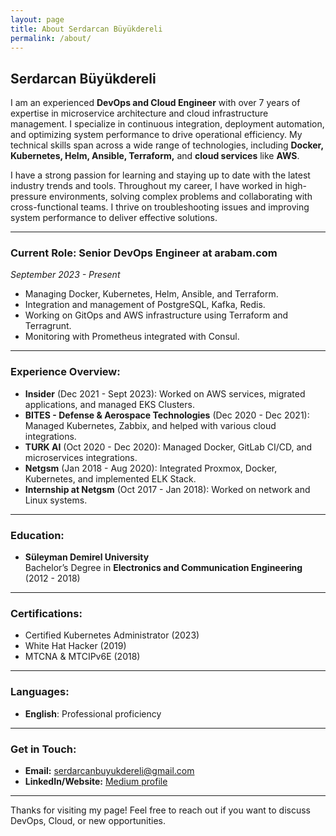 ```yaml
---
layout: page
title: About Serdarcan Büyükdereli
permalink: /about/
---
```


## Serdarcan Büyükdereli

I am an experienced **DevOps and Cloud Engineer** with over 7 years of expertise in microservice architecture and cloud infrastructure management. I specialize in continuous integration, deployment automation, and optimizing system performance to drive operational efficiency. My technical skills span across a wide range of technologies, including **Docker, Kubernetes, Helm, Ansible, Terraform,** and **cloud services** like **AWS**.

I have a strong passion for learning and staying up to date with the latest industry trends and tools. Throughout my career, I have worked in high-pressure environments, solving complex problems and collaborating with cross-functional teams. I thrive on troubleshooting issues and improving system performance to deliver effective solutions.

---

### **Current Role: Senior DevOps Engineer at arabam.com**
*September 2023 - Present*

- Managing Docker, Kubernetes, Helm, Ansible, and Terraform.
- Integration and management of PostgreSQL, Kafka, Redis.
- Working on GitOps and AWS infrastructure using Terraform and Terragrunt.
- Monitoring with Prometheus integrated with Consul.

---

### **Experience Overview:**

- **Insider** (Dec 2021 - Sept 2023): Worked on AWS services, migrated applications, and managed EKS Clusters.
- **BITES - Defense & Aerospace Technologies** (Dec 2020 - Dec 2021): Managed Kubernetes, Zabbix, and helped with various cloud integrations.
- **TURK AI** (Oct 2020 - Dec 2020): Managed Docker, GitLab CI/CD, and microservices integrations.
- **Netgsm** (Jan 2018 - Aug 2020): Integrated Proxmox, Docker, Kubernetes, and implemented ELK Stack.
- **Internship at Netgsm** (Oct 2017 - Jan 2018): Worked on network and Linux systems.

---

### **Education:**
- **Süleyman Demirel University**  
  Bachelor’s Degree in **Electronics and Communication Engineering** (2012 - 2018)

---

### **Certifications:**
- Certified Kubernetes Administrator (2023)
- White Hat Hacker (2019)
- MTCNA & MTCIPv6E (2018)

---

### **Languages:**
- **English**: Professional proficiency

---

### **Get in Touch:**

- **Email:** [serdarcanbuyukdereli@gmail.com](mailto:serdarcanbuyukdereli@gmail.com)
- **LinkedIn/Website:** [Medium profile](https://medium.com/@serdarcanbuyukdereli)

---

Thanks for visiting my page! Feel free to reach out if you want to discuss DevOps, Cloud, or new opportunities.